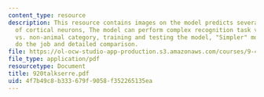 ```yaml
---
content_type: resource
description: This resource contains images on the model predicts several properties
  of cortical neurons, The model can perform complex recognition task very well, animal
  vs. non-animal category, training and testing the model, "Simpler" models cannot
  do the job and detailed comparison.
file: https://ol-ocw-studio-app-production.s3.amazonaws.com/courses/9-459-scene-understanding-symposium-spring-2006/4f7b49c8b333679f9058f352265135ea_920talkserre.pdf
file_type: application/pdf
resourcetype: Document
title: 920talkserre.pdf
uid: 4f7b49c8-b333-679f-9058-f352265135ea
---
```

